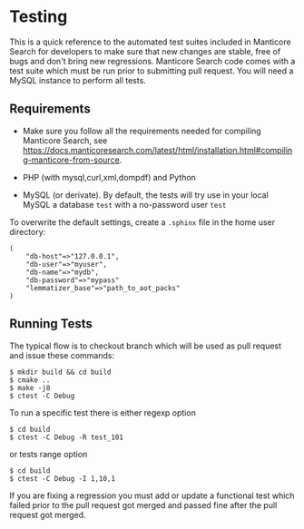 # Testing

This is a quick reference to the automated test suites included in Manticore Search for developers to make sure that new changes are stable, free of bugs and don't bring new regressions.
Manticore Search code comes with a test suite which must be run prior to submitting pull request. You will need a MySQL instance to perform all tests.

## Requirements

* Make sure you follow all the requirements needed for compiling Manticore Search, see https://docs.manticoresearch.com/latest/html/installation.html#compiling-manticore-from-source.

* PHP (with mysql,curl,xml,dompdf) and Python

* MySQL (or derivate). By default, the tests will try use in your local MySQL a database `test` with  a no-password user `test`

To overwrite the default settings, create a `.sphinx` file in the home user directory:

```
(
    "db-host"=>"127.0.0.1",
    "db-user"=>"myuser",
    "db-name"=>"mydb",
    "db-password"=>"mypass"
    "lemmatizer_base"=>"path_to_aot_packs"
)
```

## Running Tests

The typical flow is to checkout branch which will be used as pull request and issue these commands:

```
$ mkdir build && cd build
$ cmake ..
$ make -j8 
$ ctest -C Debug
```

To run a specific test there is either regexp option

```
$ cd build
$ ctest -C Debug -R test_101
```

or tests range option

```
$ cd build
$ ctest -C Debug -I 1,10,1
```

If you are fixing a regression you must add or update a functional test which failed prior to the pull request got merged and passed fine after the pull request got merged.


